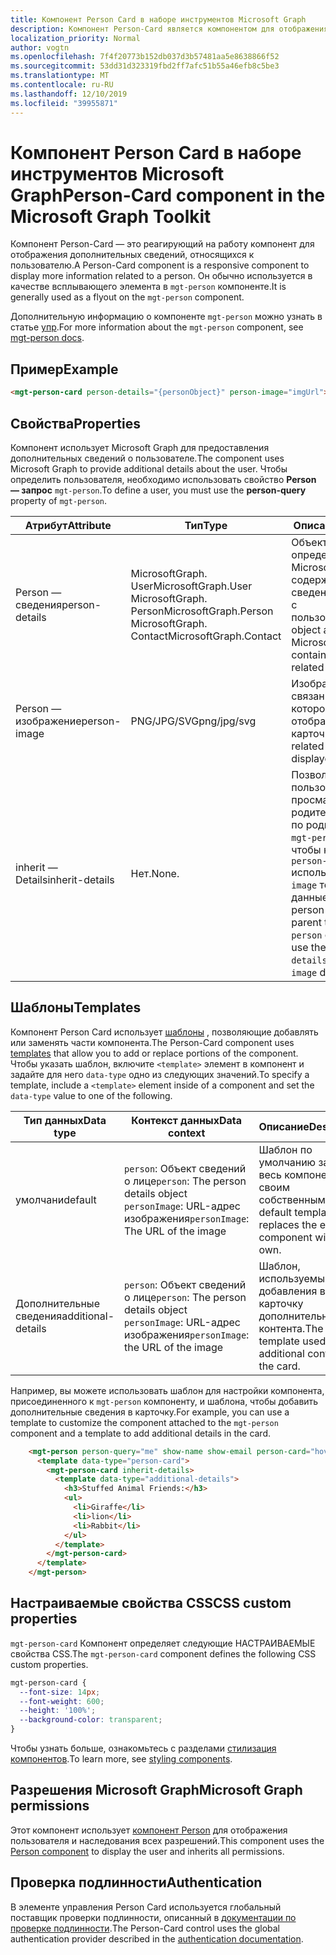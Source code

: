 ```yaml
---
title: Компонент Person Card в наборе инструментов Microsoft Graph
description: Компонент Person-Card является компонентом для отображения дополнительных сведений, относящихся к пользователю.
localization_priority: Normal
author: vogtn
ms.openlocfilehash: 7f4f20773b152db037d3b57481aa5e8638866f52
ms.sourcegitcommit: 53dd31d323319fbd2ff7afc51b55a46efb8c5be3
ms.translationtype: MT
ms.contentlocale: ru-RU
ms.lasthandoff: 12/10/2019
ms.locfileid: "39955871"
---
```

# <a name="person-card-component-in-the-microsoft-graph-toolkit"></a><span data-ttu-id="92b29-103">Компонент Person Card в наборе инструментов Microsoft Graph</span><span class="sxs-lookup"><span data-stu-id="92b29-103">Person-Card component in the Microsoft Graph Toolkit</span></span>

<span data-ttu-id="92b29-104">Компонент Person-Card — это реагирующий на работу компонент для отображения дополнительных сведений, относящихся к пользователю.</span><span class="sxs-lookup"><span data-stu-id="92b29-104">A Person-Card component is a responsive component to display more information related to a person.</span></span> <span data-ttu-id="92b29-105">Он обычно используется в качестве всплывающего элемента в `mgt-person` компоненте.</span><span class="sxs-lookup"><span data-stu-id="92b29-105">It is generally used as a flyout on the `mgt-person` component.</span></span>

<span data-ttu-id="92b29-106">Дополнительную информацию о компоненте `mgt-person` можно узнать в статье [упр](./person.md).</span><span class="sxs-lookup"><span data-stu-id="92b29-106">For more information about the `mgt-person` component, see [mgt-person docs](./person.md).</span></span>
  
## <a name="example"></a><span data-ttu-id="92b29-107">Пример</span><span class="sxs-lookup"><span data-stu-id="92b29-107">Example</span></span>

```html
<mgt-person-card person-details="{personObject}" person-image="imgUrl"></mgt-person-card>
```

## <a name="properties"></a><span data-ttu-id="92b29-108">Свойства</span><span class="sxs-lookup"><span data-stu-id="92b29-108">Properties</span></span>

<span data-ttu-id="92b29-109">Компонент использует Microsoft Graph для предоставления дополнительных сведений о пользователе.</span><span class="sxs-lookup"><span data-stu-id="92b29-109">The component uses Microsoft Graph to provide additional details about the user.</span></span> <span data-ttu-id="92b29-110">Чтобы определить пользователя, необходимо использовать свойство **Person — запрос** `mgt-person`.</span><span class="sxs-lookup"><span data-stu-id="92b29-110">To define a user, you must use the **person-query** property of `mgt-person`.</span></span>

| <span data-ttu-id="92b29-111">Атрибут</span><span class="sxs-lookup"><span data-stu-id="92b29-111">Attribute</span></span>         | <span data-ttu-id="92b29-112">Тип</span><span class="sxs-lookup"><span data-stu-id="92b29-112">Type</span></span>                     | <span data-ttu-id="92b29-113">Описание</span><span class="sxs-lookup"><span data-stu-id="92b29-113">Description</span></span>                                                                           |
| ---------------- | -------------------------------- | ------------------------------------------------------------------------------------- |
| <span data-ttu-id="92b29-114">Person — сведения</span><span class="sxs-lookup"><span data-stu-id="92b29-114">person-details</span></span> | <span data-ttu-id="92b29-115">MicrosoftGraph. User</span><span class="sxs-lookup"><span data-stu-id="92b29-115">MicrosoftGraph.User</span></span> <br> <span data-ttu-id="92b29-116">MicrosoftGraph. Person</span><span class="sxs-lookup"><span data-stu-id="92b29-116">MicrosoftGraph.Person</span></span> <br> <span data-ttu-id="92b29-117">MicrosoftGraph. Contact</span><span class="sxs-lookup"><span data-stu-id="92b29-117">MicrosoftGraph.Contact</span></span> | <span data-ttu-id="92b29-118">Объект Person, определенный Microsoft Graph, содержащий сведения, связанные с пользователем.</span><span class="sxs-lookup"><span data-stu-id="92b29-118">Person object as defined by Microsoft Graph, containing details related to the user.</span></span> |
| <span data-ttu-id="92b29-119">Person — изображение</span><span class="sxs-lookup"><span data-stu-id="92b29-119">person-image</span></span>   | <span data-ttu-id="92b29-120">PNG/JPG/SVG</span><span class="sxs-lookup"><span data-stu-id="92b29-120">png/jpg/svg</span></span>                    | <span data-ttu-id="92b29-121">Изображение, связанное с лицом, которое отображается в карточке.</span><span class="sxs-lookup"><span data-stu-id="92b29-121">Image related to the person displayed in the card.</span></span>                                   |
| <span data-ttu-id="92b29-122">inherit — Details</span><span class="sxs-lookup"><span data-stu-id="92b29-122">inherit-details</span></span>   | <span data-ttu-id="92b29-123">Нет.</span><span class="sxs-lookup"><span data-stu-id="92b29-123">None.</span></span>                  | <span data-ttu-id="92b29-124">Позволяет пользователю просматривать родительское дерево по родительскому `mgt-person` дереву, чтобы компонент `person-details` использовал `person-image` то же и данные.</span><span class="sxs-lookup"><span data-stu-id="92b29-124">Allows person-card to walk parent tree for `mgt-person` component to use the same `person-details` and `person-image` data.</span></span>                      |


## <a name="templates"></a><span data-ttu-id="92b29-125">Шаблоны</span><span class="sxs-lookup"><span data-stu-id="92b29-125">Templates</span></span>

<span data-ttu-id="92b29-126">Компонент Person Card использует [шаблоны](../templates.md) , позволяющие добавлять или заменять части компонента.</span><span class="sxs-lookup"><span data-stu-id="92b29-126">The Person-Card component uses [templates](../templates.md) that allow you to add or replace portions of the component.</span></span> <span data-ttu-id="92b29-127">Чтобы указать шаблон, включите `<template>` элемент в компонент и задайте для него `data-type` одно из следующих значений.</span><span class="sxs-lookup"><span data-stu-id="92b29-127">To specify a template, include a `<template>` element inside of a component and set the `data-type` value to one of the following.</span></span>

| <span data-ttu-id="92b29-128">Тип данных</span><span class="sxs-lookup"><span data-stu-id="92b29-128">Data type</span></span> | <span data-ttu-id="92b29-129">Контекст данных</span><span class="sxs-lookup"><span data-stu-id="92b29-129">Data context</span></span> | <span data-ttu-id="92b29-130">Описание</span><span class="sxs-lookup"><span data-stu-id="92b29-130">Description</span></span> |
| --- | --- | --- |
| <span data-ttu-id="92b29-131">умолчани</span><span class="sxs-lookup"><span data-stu-id="92b29-131">default</span></span> | <span data-ttu-id="92b29-132">`person`: Объект сведений о лице</span><span class="sxs-lookup"><span data-stu-id="92b29-132">`person`: The person details object</span></span> <br> <span data-ttu-id="92b29-133">`personImage`: URL-адрес изображения</span><span class="sxs-lookup"><span data-stu-id="92b29-133">`personImage`: The URL of the image</span></span> | <span data-ttu-id="92b29-134">Шаблон по умолчанию заменяет весь компонент своим собственным.</span><span class="sxs-lookup"><span data-stu-id="92b29-134">The default template replaces the entire component with your own.</span></span> |
| <span data-ttu-id="92b29-135">Дополнительные сведения</span><span class="sxs-lookup"><span data-stu-id="92b29-135">additional-details</span></span> | <span data-ttu-id="92b29-136">`person`: Объект сведений о лице</span><span class="sxs-lookup"><span data-stu-id="92b29-136">`person`: The person details object</span></span> <br> <span data-ttu-id="92b29-137">`personImage`: URL-адрес изображения</span><span class="sxs-lookup"><span data-stu-id="92b29-137">`personImage`: the URL of the image</span></span> | <span data-ttu-id="92b29-138">Шаблон, используемый для добавления в карточку дополнительного контента.</span><span class="sxs-lookup"><span data-stu-id="92b29-138">The template used to add additional content to the card.</span></span> |

<span data-ttu-id="92b29-139">Например, вы можете использовать шаблон для настройки компонента, присоединенного к `mgt-person` компоненту, и шаблона, чтобы добавить дополнительные сведения в карточку.</span><span class="sxs-lookup"><span data-stu-id="92b29-139">For example, you can use a template to customize the component attached to the `mgt-person` component and a template to add additional details in the card.</span></span> 

```html
    <mgt-person person-query="me" show-name show-email person-card="hover">
      <template data-type="person-card">
        <mgt-person-card inherit-details>
          <template data-type="additional-details">
            <h3>Stuffed Animal Friends:</h3>
            <ul>
              <li>Giraffe</li>
              <li>lion</li>
              <li>Rabbit</li>
            </ul>
          </template>
        </mgt-person-card>
      </template>
    </mgt-person>

```

## <a name="css-custom-properties"></a><span data-ttu-id="92b29-140">Настраиваемые свойства CSS</span><span class="sxs-lookup"><span data-stu-id="92b29-140">CSS custom properties</span></span>

<span data-ttu-id="92b29-141">`mgt-person-card` Компонент определяет следующие НАСТРАИВАЕМЫЕ свойства CSS.</span><span class="sxs-lookup"><span data-stu-id="92b29-141">The `mgt-person-card` component defines the following CSS custom properties.</span></span>

```css
mgt-person-card {
  --font-size: 14px;
  --font-weight: 600;
  --height: '100%';
  --background-color: transparent;
}
```

<span data-ttu-id="92b29-142">Чтобы узнать больше, ознакомьтесь с разделами [стилизация компонентов](../style.md).</span><span class="sxs-lookup"><span data-stu-id="92b29-142">To learn more, see [styling components](../style.md).</span></span>

## <a name="microsoft-graph-permissions"></a><span data-ttu-id="92b29-143">Разрешения Microsoft Graph</span><span class="sxs-lookup"><span data-stu-id="92b29-143">Microsoft Graph permissions</span></span>

<span data-ttu-id="92b29-144">Этот компонент использует [компонент Person](./person.md) для отображения пользователя и наследования всех разрешений.</span><span class="sxs-lookup"><span data-stu-id="92b29-144">This component uses the [Person component](./person.md) to display the user and inherits all permissions.</span></span> 

## <a name="authentication"></a><span data-ttu-id="92b29-145">Проверка подлинности</span><span class="sxs-lookup"><span data-stu-id="92b29-145">Authentication</span></span>

<span data-ttu-id="92b29-146">В элементе управления Person Card используется глобальный поставщик проверки подлинности, описанный в [документации по проверке подлинности](./../providers.md).</span><span class="sxs-lookup"><span data-stu-id="92b29-146">The Person-Card control uses the global authentication provider described in the [authentication documentation](./../providers.md).</span></span> 

